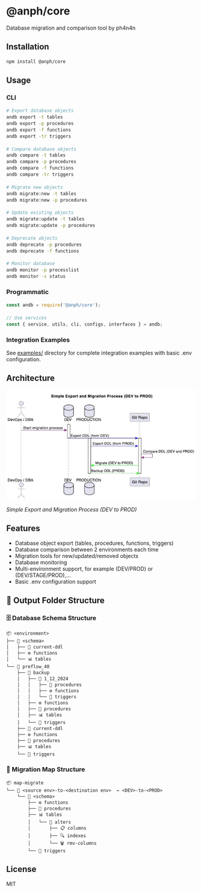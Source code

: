 # @anph/core

Database migration and comparison tool by ph4n4n

## Installation

```bash
npm install @anph/core
```

## Usage

### CLI

```bash
# Export database objects
andb export -t tables
andb export -p procedures
andb export -f functions
andb export -tr triggers

# Compare database objects
andb compare -t tables
andb compare -p procedures
andb compare -f functions
andb compare -tr triggers

# Migrate new objects
andb migrate:new -t tables
andb migrate:new -p procedures

# Update existing objects
andb migrate:update -t tables
andb migrate:update -p procedures

# Deprecate objects
andb deprecate -p procedures
andb deprecate -f functions

# Monitor database
andb monitor -p processlist
andb monitor -s status
```

### Programmatic

```javascript
const andb = require('@anph/core');

// Use services
const { service, utils, cli, configs, interfaces } = andb;
```

### Integration Examples

See [examples/](examples/) directory for complete integration examples with basic .env configuration.

## Architecture

![Database Migration Process](diagram/diagram.jpg)

*Simple Export and Migration Process (DEV to PROD)*

## Features

- Database object export (tables, procedures, functions, triggers)
- Database comparison between 2 environments each time
- Migration tools for new/updated/removed objects
- Database monitoring
- Multi-environment support, for example (DEV/PROD) or (DEV/STAGE/PROD),...
- Basic .env configuration support

## 📁 Output Folder Structure

### 🗄️ Database Schema Structure
```
📦 <environment>
├── 📂 <schema>
│   ├── 📄 current-ddl
│   ├── ⚙️ functions
│   └── 📊 tables
└── 📂 preflow_40
    ├── 💾 backup
    │   ├── 📅 1_12_2024
    │   │   ├── 🔧 procedures
    │   │   ├── ⚙️ functions
    │   │   └── 🔄 triggers
    │   ├── ⚙️ functions
    │   ├── 🔧 procedures
    │   ├── 📊 tables
    │   └── 🔄 triggers
    ├── 📄 current-ddl
    ├── ⚙️ functions
    ├── 🔧 procedures
    ├── 📊 tables
    └── 🔄 triggers
```

### 🚀 Migration Map Structure
```
📦 map-migrate
└── 📂 <source env>-to-<destination env>  ← <DEV>-to-<PROD>
    └── 📂 <schema>
        ├── ⚙️ functions
        ├── 🔧 procedures
        ├── 📊 tables
        │   └── 🔄 alters
        │       ├── 📋 columns
        │       ├── 🔍 indexes
        │       └── 🗑️ rmv-columns
        └── 🔄 triggers
```

## License
MIT 